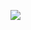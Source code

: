 <a href="https://heroku.com/deploy" target="_blank"><img src="https://www.herokucdn.com/deploy/button.svg"></a>

